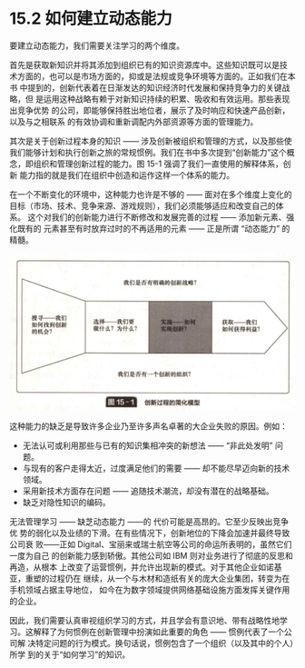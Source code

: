 # 15.2 如何建立动态能力

&#x20;       要建立动态能力，我们需要关注学习的两个维度。&#x20;

&#x20;       首先是获取新知识并将其添加到组织已有的知识资源库中。这些知识既可以是技 术方面的，也可以是市场方面的，抑或是法规或竞争环境等方面的。正如我们在本书 中提到的，创新代表着在日渐发达的知识经济时代发展和保持竞争力的关键战略，但 是运用这种战略有赖于对新知识持续的积累、吸收和有效运用。那些表现出竞争优势 的公司，即能够保持胜出地位者，展示了及时响应和快速产品创新，以及与之相联系 的有效协调和重新调配内外部资源等方面的管理能力。&#x20;

&#x20;       其次是关于创新过程本身的知识 —— 涉及创新被组织和管理的方式，以及那些使 我们能够计划和执行创新之旅的常规惯例。我们在书中多次提到“创新能力”这个概 念，即组织和管理创新过程的能力。图 15-1 强调了我们一直使用的解释体系，创新 能力指的就是我们在组织中创造和运作这样一个体系的能力。&#x20;

&#x20;       在一个不断变化的环境中，这种能力也许是不够的 —— 面对在多个维度上变化的 目标（市场、技术、竞争来源、游戏规则），我们必须能够适应和改变自己的体系。 这个对我们的创新能力进行不断修改和发展完善的过程 —— 添加新元素、强化既有的 元素甚至有时放弃过时的不再适用的元素 —— 正是所谓 “动态能力” 的精髓。

![](../.gitbook/assets/15-1.jpg)

&#x20;       这种能力的缺乏是导致许多企业乃至许多声名卓著的大企业失败的原因。例如：

* 无法认可或利用那些与已有的知识集相冲突的新想法 —— “非此处发明” 问题。
* 与现有的客户走得太近，过度满足他们的需要 —— 却不能尽早迈向新的技术领域。
* 采用新技术方面存在问题 —— 追随技术潮流，却没有潜在的战略基础。
* 缺乏对隐性知识的编码。

&#x20;       无法管理学习 —— 缺芝动态能力 ——的 代价可能是高昂的。它至少反映出竞争优 势的弱化以及业绩的下滑。在有些情况下，创新地位的下降会加速并最终导致公司衰 败——正如 Digital、宝丽来或瑞士航空等公司的命运所表明的，虽然它们一度为自己 的创新能力感到轿傲。其他公司如 IBM 则对业务进行了彻底的反思和再造，从根本 上改变了运营惯例，并允许出现新的模式。对于其他企业如诺基亚，重塑的过程仍在 继续，从一个与木材和造纸有关的庞大企业集团，转变为在手机领域占据主导地位， 如今在为数字领域提供网络基础设施方面发挥关键作用的企业。&#x20;

&#x20;       因此，我们需要认真审视组织学习的方式，并且学会有意识地、带有战略性地学 习。这解释了为何惯例在创新管理中扮演如此重要的角色 —— 惯例代表了一个公司解 决特定问题的行为模式。换句话说，惯例包含了一个组织（以及其中的个人）所学 到的关于“如何学习”的知识。
